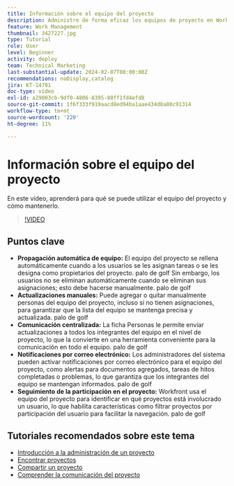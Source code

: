 ```yaml
---
title: Información sobre el equipo del proyecto
description: Administre de forma eficaz los equipos de proyecto en Workfront con la población automática del equipo, las actualizaciones manuales, la comunicación centralizada, las notificaciones por correo electrónico y el seguimiento de la participación en el proyecto para lograr una colaboración optimizada.
feature: Work Management
thumbnail: 3427227.jpg
type: Tutorial
role: User
level: Beginner
activity: deploy
team: Technical Marketing
last-substantial-update: 2024-02-07T00:00:00Z
recommendations: noDisplay,catalog
jira: KT-14781
doc-type: video
exl-id: a29003cb-9df0-4806-8395-80ff1fd4efd8
source-git-commit: 1f6f333f919aacd8ed94ba1aae434d8a80c91314
workflow-type: tm+mt
source-wordcount: '220'
ht-degree: 11%

---
```


# Información sobre el equipo del proyecto

En este vídeo, aprenderá para qué se puede utilizar el equipo del proyecto y cómo mantenerlo.

>[!VIDEO](https://video.tv.adobe.com/v/3444592/?quality=12&learn=on&enablevpops&captions=spa)

## Puntos clave

* **Propagación automática de equipo:** El equipo del proyecto se rellena automáticamente cuando a los usuarios se les asignan tareas o se les designa como propietarios del proyecto. palo de golf Sin embargo, los usuarios no se eliminan automáticamente cuando se eliminan sus asignaciones; esto debe hacerse manualmente. palo de golf
* **Actualizaciones manuales:** Puede agregar o quitar manualmente personas del equipo del proyecto, incluso si no tienen asignaciones, para garantizar que la lista del equipo se mantenga precisa y actualizada. palo de golf
* **Comunicación centralizada:** La ficha Personas le permite enviar actualizaciones a todos los integrantes del equipo en el nivel de proyecto, lo que la convierte en una herramienta conveniente para la comunicación en todo el equipo. palo de golf
* **Notificaciones por correo electrónico:** Los administradores del sistema pueden activar notificaciones por correo electrónico para el equipo del proyecto, como alertas para documentos agregados, tareas de hitos completadas o problemas, lo que garantiza que los integrantes del equipo se mantengan informados. palo de golf
* **Seguimiento de la participación en el proyecto:** Workfront usa el equipo del proyecto para identificar en qué proyectos está involucrado un usuario, lo que habilita características como filtrar proyectos por participación del usuario para facilitar la navegación. palo de golf

## Tutoriales recomendados sobre este tema

* [Introducción a la administración de un proyecto](/help/manage-work/projects/getting-started-manage-a-project.md)
* [Encontrar proyectos](/help/manage-work/projects/find-projects.md)
* [Compartir un proyecto](/help/manage-work/projects/share-a-project.md)
* [Comprender la comunicación del proyecto](/help/manage-work/projects/understand-project-communication.md)
